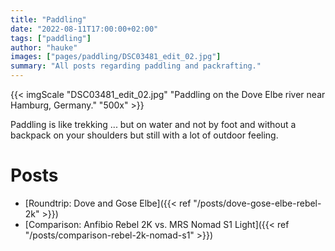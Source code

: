 ```yaml
---
title: "Paddling"
date: "2022-08-11T17:00:00+02:00"
tags: ["paddling"]
author: "hauke"
images: ["pages/paddling/DSC03481_edit_02.jpg"]
summary: "All posts regarding paddling and packrafting."
---
```


{{< imgScale "DSC03481_edit_02.jpg" "Paddling on the Dove Elbe river near Hamburg, Germany." "500x" >}}

Paddling is like trekking ... but on water and not by foot and without a backpack on your shoulders but still with a lot of outdoor feeling.

# Posts

* [Roundtrip: Dove and Gose Elbe]({{< ref "/posts/dove-gose-elbe-rebel-2k" >}})
* [Comparison: Anfibio Rebel 2K vs. MRS Nomad S1 Light]({{< ref "/posts/comparison-rebel-2k-nomad-s1" >}})
